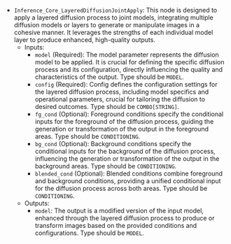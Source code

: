 - `Inference_Core_LayeredDiffusionJointApply`: This node is designed to apply a layered diffusion process to joint models, integrating multiple diffusion models or layers to generate or manipulate images in a cohesive manner. It leverages the strengths of each individual model layer to produce enhanced, high-quality outputs.
    - Inputs:
        - `model` (Required): The model parameter represents the diffusion model to be applied. It is crucial for defining the specific diffusion process and its configuration, directly influencing the quality and characteristics of the output. Type should be `MODEL`.
        - `config` (Required): Config defines the configuration settings for the layered diffusion process, including model specifics and operational parameters, crucial for tailoring the diffusion to desired outcomes. Type should be `COMBO[STRING]`.
        - `fg_cond` (Optional): Foreground conditions specify the conditional inputs for the foreground of the diffusion process, guiding the generation or transformation of the output in the foreground areas. Type should be `CONDITIONING`.
        - `bg_cond` (Optional): Background conditions specify the conditional inputs for the background of the diffusion process, influencing the generation or transformation of the output in the background areas. Type should be `CONDITIONING`.
        - `blended_cond` (Optional): Blended conditions combine foreground and background conditions, providing a unified conditional input for the diffusion process across both areas. Type should be `CONDITIONING`.
    - Outputs:
        - `model`: The output is a modified version of the input model, enhanced through the layered diffusion process to produce or transform images based on the provided conditions and configurations. Type should be `MODEL`.
